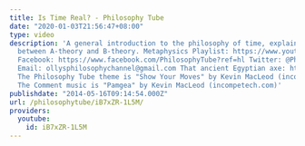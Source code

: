 ```yaml
---
title: Is Time Real? - Philosophy Tube
date: "2020-01-03T21:56:47+08:00"
type: video
description: 'A general introduction to the philosophy of time, explaining the distinction
  between A-theory and B-theory. Metaphysics Playlist: https://www.youtube.com/playlist?list=PLvoAL-KSZ32cX32PRBl1D4b4wr8DwhRQ4
  Facebook: https://www.facebook.com/PhilosophyTube?ref=hl Twitter: @PhilosopyTube
  Email: ollysphilosophychannel@gmail.com That ancient Egyptian axe: http://imgur.com/VD2kkD9
  The Philosophy Tube theme is "Show Your Moves" by Kevin MacLeod (incompetech.com)
  The Comment music is "Pamgea" by Kevin MacLeod (incompetech.com)'
publishdate: "2014-05-16T09:14:54.000Z"
url: /philosophytube/iB7xZR-1L5M/
providers:
  youtube:
    id: iB7xZR-1L5M
---
```

